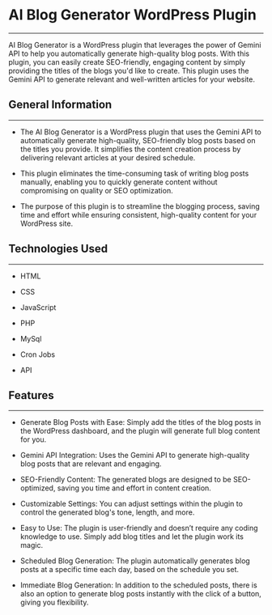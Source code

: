 <h1>AI Blog Generator WordPress Plugin</h1>
<hr><p>AI Blog Generator is a WordPress plugin that leverages the power of Gemini API to help you automatically generate high-quality blog posts. With this plugin, you can easily create SEO-friendly, engaging content by simply providing the titles of the blogs you'd like to create. This plugin uses the Gemini API to generate relevant and well-written articles for your website.</p><h2>General Information</h2>
<hr><ul>
<li>The AI Blog Generator is a WordPress plugin that uses the Gemini API to automatically generate high-quality, SEO-friendly blog posts based on the titles you provide. It simplifies the content creation process by delivering relevant articles at your desired schedule.</li>
</ul><ul>
<li>This plugin eliminates the time-consuming task of writing blog posts manually, enabling you to quickly generate content without compromising on quality or SEO optimization.</li>
</ul><ul>
<li>The purpose of this plugin is to streamline the blogging process, saving time and effort while ensuring consistent, high-quality content for your WordPress site.</li>
</ul><h2>Technologies Used</h2>
<hr><ul>
<li>HTML</li>
</ul><ul>
<li>CSS</li>
</ul><ul>
<li>JavaScript</li>
</ul><ul>
<li>PHP</li>
</ul><ul>
<li>MySql</li>
</ul><ul>
<li>Cron Jobs</li>
</ul><ul>
<li>API</li>
</ul><h2>Features</h2>
<hr><ul>
<li>Generate Blog Posts with Ease: Simply add the titles of the blog posts in the WordPress dashboard, and the plugin will generate full blog content for you.</li>
</ul><ul>
<li>Gemini API Integration: Uses the Gemini API to generate high-quality blog posts that are relevant and engaging.</li>
</ul><ul>
<li>SEO-Friendly Content: The generated blogs are designed to be SEO-optimized, saving you time and effort in content creation.</li>
</ul><ul>
<li>Customizable Settings: You can adjust settings within the plugin to control the generated blog's tone, length, and more.</li>
</ul><ul>
<li>Easy to Use: The plugin is user-friendly and doesn’t require any coding knowledge to use. Simply add blog titles and let the plugin work its magic.</li>
</ul><ul>
<li>Scheduled Blog Generation: The plugin automatically generates blog posts at a specific time each day, based on the schedule you set.</li>
</ul><ul>
<li>Immediate Blog Generation: In addition to the scheduled posts, there is also an option to generate blog posts instantly with the click of a button, giving you flexibility.</li>
</ul>